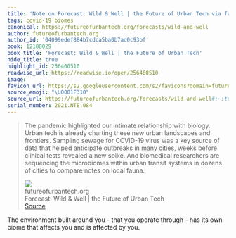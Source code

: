 ```yaml
---
title: 'Note on Forecast: Wild & Well | the Future of Urban Tech via futureofurbantech.org'
tags: covid-19 biomes
canonical: https://futureofurbantech.org/forecasts/wild-and-well
author: futureofurbantech.org
author_id: '04099edef884b7cdca5ba0b7ad0c93bf'
book: 12188029
book_title: 'Forecast: Wild & Well | the Future of Urban Tech'
hide_title: true
highlight_id: 256460510
readwise_url: https://readwise.io/open/256460510
image:
favicon_url: https://s2.googleusercontent.com/s2/favicons?domain=futureofurbantech.org
source_emoji: "\U0001F310"
source_url: https://futureofurbantech.org/forecasts/wild-and-well#:~:text=The%20pandemic%20highlighted,on%20local%20fauna.
serial_number: 2021.NTE.084
---
```

> The pandemic highlighted our intimate relationship with biology. Urban tech is already charting these new urban landscapes and frontiers. Sampling sewage for COVID-19 virus was a key source of data that helped anticipate outbreaks in many cities, weeks before clinical tests revealed a new spike. And biomedical researchers are sequencing the microbiomes within urban transit systems in dozens of cities to compare notes on local fauna.
> <div class="quoteback-footer"><div class="quoteback-avatar"><img class="mini-favicon" src="https://s2.googleusercontent.com/s2/favicons?domain=futureofurbantech.org"></div><div class="quoteback-metadata"><div class="metadata-inner"><span style="display:none">FROM:</span><div aria-label="futureofurbantech.org" class="quoteback-author"> futureofurbantech.org</div><div aria-label="Forecast: Wild & Well | the Future of Urban Tech" class="quoteback-title"> Forecast: Wild & Well | the Future of Urban Tech</div></div></div><div class="quoteback-backlink"><a target="_blank" aria-label="go to the full text of this quotation" rel="noopener" href="https://futureofurbantech.org/forecasts/wild-and-well#:~:text=The%20pandemic%20highlighted,on%20local%20fauna." class="quoteback-arrow"> Source</a></div></div>

The environment built around you - that you operate through - has its own biome that affects you and is affected by you.